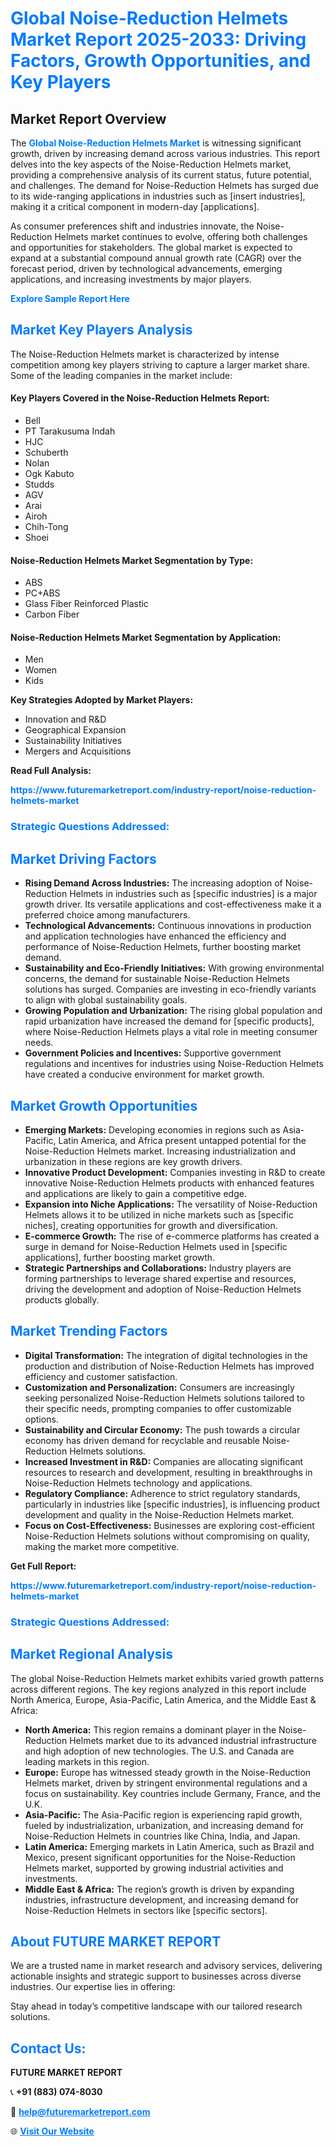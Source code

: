 <h1 style="color: #007BFF;">Global Noise-Reduction Helmets Market Report 2025-2033: Driving Factors, Growth Opportunities, and Key Players</h1>

<section id="overview">
<h2>Market Report Overview</h2>
<p>The <a href="https://www.futuremarketreport.com/industry-report/noise-reduction-helmets-market" style="color: #007BFF; text-decoration: none;"><strong>Global Noise-Reduction Helmets Market</strong></a> is witnessing significant growth, driven by increasing demand across various industries. This report delves into the key aspects of the Noise-Reduction Helmets market, providing a comprehensive analysis of its current status, future potential, and challenges. The demand for Noise-Reduction Helmets has surged due to its wide-ranging applications in industries such as [insert industries], making it a critical component in modern-day [applications].</p>
<p>As consumer preferences shift and industries innovate, the Noise-Reduction Helmets market continues to evolve, offering both challenges and opportunities for stakeholders. The global market is expected to expand at a substantial compound annual growth rate (CAGR) over the forecast period, driven by technological advancements, emerging applications, and increasing investments by major players.</p>
</section>

<section id="overview">
<p><a href="https://www.futuremarketreport.com/request-sample/reportId=89232" style="color: #007BFF; text-decoration: none;"><strong>Explore Sample Report Here</strong></a></p>
</section>

<section id="key-players">
<h2 style="color: #007BFF;">Market Key Players Analysis</h2>
<p>The Noise-Reduction Helmets market is characterized by intense competition among key players striving to capture a larger market share. Some of the leading companies in the market include:</p>
<h4>Key Players Covered in the Noise-Reduction Helmets Report:</h4>
<ul><li>Bell</li><li>PT Tarakusuma Indah</li><li>HJC</li><li>Schuberth</li><li>Nolan</li><li>Ogk Kabuto</li><li>Studds</li><li>AGV</li><li>Arai</li><li>Airoh</li><li>Chih-Tong</li><li>Shoei</li></ul>
<h4>Noise-Reduction Helmets Market Segmentation by Type:</h4>
<ul><li>ABS</li><li>PC+ABS</li><li>Glass Fiber Reinforced Plastic</li><li>Carbon Fiber</li></ul>

<h4>Noise-Reduction Helmets Market Segmentation by Application:</h4>
<ul><li>Men</li><li>Women</li><li>Kids</li></ul>
<p><strong>Key Strategies Adopted by Market Players:</strong></p>
<ul>
<li>Innovation and R&D</li>
<li>Geographical Expansion</li>
<li>Sustainability Initiatives</li>
<li>Mergers and Acquisitions</li>
</ul>
</section>

<section>
<p><strong>Read Full Analysis: </strong></p><a href="https://www.futuremarketreport.com/industry-report/noise-reduction-helmets-market" style="color: #007BFF; text-decoration: none;"><strong>https://www.futuremarketreport.com/industry-report/noise-reduction-helmets-market</strong></a>
<h3 style="color: #007BFF;">Strategic Questions Addressed:</h3>
</section>

<section id="driving-factors">
<h2 style="color: #007BFF;">Market Driving Factors</h2>
<ul>
<li><strong>Rising Demand Across Industries:</strong> The increasing adoption of Noise-Reduction Helmets in industries such as [specific industries] is a major growth driver. Its versatile applications and cost-effectiveness make it a preferred choice among manufacturers.</li>
<li><strong>Technological Advancements:</strong> Continuous innovations in production and application technologies have enhanced the efficiency and performance of Noise-Reduction Helmets, further boosting market demand.</li>
<li><strong>Sustainability and Eco-Friendly Initiatives:</strong> With growing environmental concerns, the demand for sustainable Noise-Reduction Helmets solutions has surged. Companies are investing in eco-friendly variants to align with global sustainability goals.</li>
<li><strong>Growing Population and Urbanization:</strong> The rising global population and rapid urbanization have increased the demand for [specific products], where Noise-Reduction Helmets plays a vital role in meeting consumer needs.</li>
<li><strong>Government Policies and Incentives:</strong> Supportive government regulations and incentives for industries using Noise-Reduction Helmets have created a conducive environment for market growth.</li>
</ul>
</section>

<section id="growth-opportunities">
<h2 style="color: #007BFF;">Market Growth Opportunities</h2>
<ul>
<li><strong>Emerging Markets:</strong> Developing economies in regions such as Asia-Pacific, Latin America, and Africa present untapped potential for the Noise-Reduction Helmets market. Increasing industrialization and urbanization in these regions are key growth drivers.</li>
<li><strong>Innovative Product Development:</strong> Companies investing in R&D to create innovative Noise-Reduction Helmets products with enhanced features and applications are likely to gain a competitive edge.</li>
<li><strong>Expansion into Niche Applications:</strong> The versatility of Noise-Reduction Helmets allows it to be utilized in niche markets such as [specific niches], creating opportunities for growth and diversification.</li>
<li><strong>E-commerce Growth:</strong> The rise of e-commerce platforms has created a surge in demand for Noise-Reduction Helmets used in [specific applications], further boosting market growth.</li>
<li><strong>Strategic Partnerships and Collaborations:</strong> Industry players are forming partnerships to leverage shared expertise and resources, driving the development and adoption of Noise-Reduction Helmets products globally.</li>
</ul>
</section>

<section id="trending-factors">
<h2 style="color: #007BFF;">Market Trending Factors</h2>
<ul>
<li><strong>Digital Transformation:</strong> The integration of digital technologies in the production and distribution of Noise-Reduction Helmets has improved efficiency and customer satisfaction.</li>
<li><strong>Customization and Personalization:</strong> Consumers are increasingly seeking personalized Noise-Reduction Helmets solutions tailored to their specific needs, prompting companies to offer customizable options.</li>
<li><strong>Sustainability and Circular Economy:</strong> The push towards a circular economy has driven demand for recyclable and reusable Noise-Reduction Helmets solutions.</li>
<li><strong>Increased Investment in R&D:</strong> Companies are allocating significant resources to research and development, resulting in breakthroughs in Noise-Reduction Helmets technology and applications.</li>
<li><strong>Regulatory Compliance:</strong> Adherence to strict regulatory standards, particularly in industries like [specific industries], is influencing product development and quality in the Noise-Reduction Helmets market.</li>
<li><strong>Focus on Cost-Effectiveness:</strong> Businesses are exploring cost-efficient Noise-Reduction Helmets solutions without compromising on quality, making the market more competitive.</li>
</ul>
</section>

<section>
<p><strong>Get Full Report: </strong></p><a href="https://www.futuremarketreport.com/industry-report/noise-reduction-helmets-market" style="color: #007BFF; text-decoration: none;"><strong>https://www.futuremarketreport.com/industry-report/noise-reduction-helmets-market</strong></a>
<h3 style="color: #007BFF;">Strategic Questions Addressed:</h3>
</section>


<section id="regional-analysis">
<h2 style="color: #007BFF;">Market Regional Analysis</h2>
<p>The global Noise-Reduction Helmets market exhibits varied growth patterns across different regions. The key regions analyzed in this report include North America, Europe, Asia-Pacific, Latin America, and the Middle East & Africa:</p>
<ul>
<li><strong>North America:</strong> This region remains a dominant player in the Noise-Reduction Helmets market due to its advanced industrial infrastructure and high adoption of new technologies. The U.S. and Canada are leading markets in this region.</li>
<li><strong>Europe:</strong> Europe has witnessed steady growth in the Noise-Reduction Helmets market, driven by stringent environmental regulations and a focus on sustainability. Key countries include Germany, France, and the U.K.</li>
<li><strong>Asia-Pacific:</strong> The Asia-Pacific region is experiencing rapid growth, fueled by industrialization, urbanization, and increasing demand for Noise-Reduction Helmets in countries like China, India, and Japan.</li>
<li><strong>Latin America:</strong> Emerging markets in Latin America, such as Brazil and Mexico, present significant opportunities for the Noise-Reduction Helmets market, supported by growing industrial activities and investments.</li>
<li><strong>Middle East & Africa:</strong> The region’s growth is driven by expanding industries, infrastructure development, and increasing demand for Noise-Reduction Helmets in sectors like [specific sectors].</li>
</ul>
</section>

<footer>
<h2 style="color: #007BFF;">About FUTURE MARKET REPORT</h2>
<p>We are a trusted name in market research and advisory services, delivering actionable insights and strategic support to businesses across diverse industries. Our expertise lies in offering:</p>

<p>Stay ahead in today’s competitive landscape with our tailored research solutions.</p>

<h2 style="color: #007BFF;">Contact Us:</h2>
<p><strong>FUTURE MARKET REPORT</strong></p>
<p>📞 <strong>+91 (883) 074-8030</strong></p>
<p>📧 <strong><a href="mailto:help@futuremarketreport.com" style="color: #007BFF;">help@futuremarketreport.com</a></strong></p>
<p>🌐 <strong><a href="https://www.futuremarketreport.com/" style="color: #007BFF;">Visit Our Website</a></strong></p>
</footer>